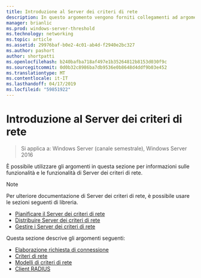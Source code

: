 ```yaml
---
title: Introduzione al Server dei criteri di rete
description: In questo argomento vengono forniti collegamenti ad argomenti introduttivi per Server dei criteri di rete in Windows Server 2016 e include collegamenti a indicazioni aggiuntive dei criteri di rete.
manager: brianlic
ms.prod: windows-server-threshold
ms.technology: networking
ms.topic: article
ms.assetid: 29976baf-b0e2-4c01-ab4d-f2940e2bc327
ms.author: pashort
author: shortpatti
ms.openlocfilehash: b240bafba718af497e1b35264812b8153d030f9c
ms.sourcegitcommit: 0d0b32c8986ba7db9536e0b8648d4ddf9b03e452
ms.translationtype: MT
ms.contentlocale: it-IT
ms.lasthandoff: 04/17/2019
ms.locfileid: "59851922"
---
```

# <a name="getting-started-with-network-policy-server"></a>Introduzione al Server dei criteri di rete

>Si applica a: Windows Server (canale semestrale), Windows Server 2016

È possibile utilizzare gli argomenti in questa sezione per informazioni sulle funzionalità e le funzionalità di Server dei criteri di rete.  
  
>[!NOTE]
>Per ulteriore documentazione di Server dei criteri di rete, è possibile usare le sezioni seguenti di libreria.  
>- [Pianificare il Server dei criteri di rete](nps-plan-top.md)
>- [Distribuire Server dei criteri di rete](nps-deploy.md)
>- [Gestire i Server dei criteri di rete](nps-manage-top.md)
  
  
Questa sezione descrive gli argomenti seguenti:
  
- [Elaborazione richiesta di connessione](nps-crp-top.md)
- [Criteri di rete](nps-np-overview.md)
- [Modelli di criteri di rete](nps-templates.md)
- [Client RADIUS](nps-radius-clients.md)

